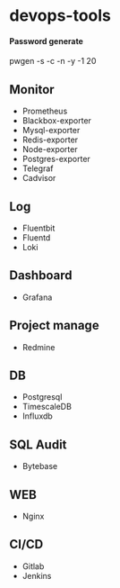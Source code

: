 # devops-tools

#### Password generate
pwgen -s -c -n -y -1 20

## Monitor

* Prometheus
* Blackbox-exporter
* Mysql-exporter
* Redis-exporter
* Node-exporter
* Postgres-exporter
* Telegraf
* Cadvisor

## Log
* Fluentbit
* Fluentd
* Loki

## Dashboard
* Grafana

## Project manage

* Redmine

## DB

* Postgresql
* TimescaleDB
* Influxdb

## SQL Audit
* Bytebase

## WEB

* Nginx

## CI/CD

* Gitlab
* Jenkins